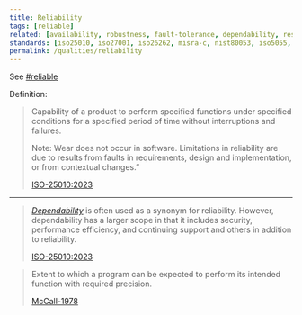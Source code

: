 ```yaml
---
title: Reliability
tags: [reliable]
related: [availability, robustness, fault-tolerance, dependability, resilience]
standards: [iso25010, iso27001, iso26262, misra-c, nist80053, iso5055, iso14756, aiuc1, iec-62304, iec61508, hl7, iso15408, cra, isoiec22989, iso25024]
permalink: /qualities/reliability
---
```


See [#reliable](/tag-reliable)

Definition:

>Capability of a product to perform specified functions under specified conditions for a specified period of time without interruptions and failures.
>
>Note: Wear does not occur in software. Limitations in reliability are due to results from faults in requirements, design and implementation, or from contextual changes.”
>
>[ISO-25010:2023](/references/#iso-25010-2023)

<hr class="with-no-margin"/>

>[_Dependability_](/qualities/dependability) is often used as a synonym for reliability. However, dependability has a larger scope in that it includes security, performance efficiency, and continuing support and others in addition to reliability.
>
>[ISO-25010:2023](/references/#iso-25010-2023)


> Extent to which a program can be expected to perform its intended function with required precision.
>
> [McCall-1978](/references/#mccall)
